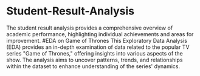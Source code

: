 # Student-Result-Analysis
The student result analysis provides a comprehensive overview of academic performance, highlighting individual achievements and areas for improvement. 
#EDA on Game of Thrones
This Exploratory Data Analysis (EDA) provides an in-depth examination of data related to the popular TV series "Game of Thrones," offering insights into various aspects of the show. The analysis aims to uncover patterns, trends, and relationships within the dataset to enhance understanding of the series' dynamics. 
